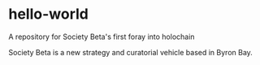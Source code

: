 # hello-world
A repository for Society Beta's first foray into holochain

Society Beta is a new strategy and curatorial vehicle based in Byron Bay. 

